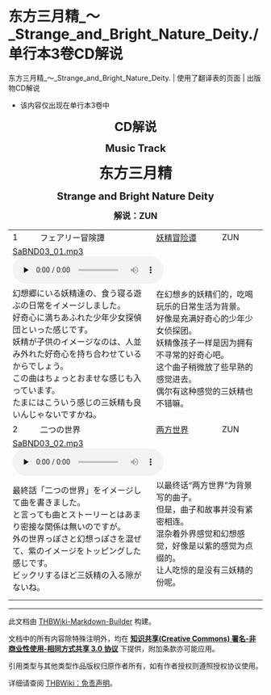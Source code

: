 # 东方三月精_～_Strange_and_Bright_Nature_Deity./单行本3卷CD解说

<!-- source html: G:\repos\THBWiki-Markdown-Builder\THBWikiMarkdown\Temp\main\9\96\ns0%3A%E4%B8%9C%E6%96%B9%E4%B8%89%E6%9C%88%E7%B2%BE_%EF%BD%9E_Strange_and_Bright_Nature_Deity%2E%2F%E5%8D%95%E8%A1%8C%E6%9C%AC3%E5%8D%B7CD%E8%A7%A3%E8%AF%B4.html -->

东方三月精_～_Strange_and_Bright_Nature_Deity. | 使用了翻译表的页面 | 出版物CD解说

- 该内容仅出现在单行本3卷中

<center>
  
 **<big><big><big>CD解说</big></big></big>** 
  
  
  

 **<big><big>Music Track</big></big>** 
  
  
 **<big><big><big><big>东方三月精</big></big></big></big>** 
  
  
 **<big><big>Strange and Bright Nature Deity</big></big>** 
  
  
 **<big>解说：ZUN</big>** 
  

</center>
  
  

  


<table><tbody><tr class="tt-header" id="=-1" data-pos="&#91;&quot;=&quot;,1&#93;"><td id="1" class="tt-category" lang="zh"><div class="poem">1</div></td><td class="tt-titleja" lang="ja"><div class="poem">フェアリー冒険譚</div></td><td id="三月精S音乐名13-1" class="tt-titlezh" lang="zh"><div class="poem"><a href="./妖精冒险谭.md" title="妖精冒险谭">妖精冒险谭</a></div></td><td class="tt-composer" lang="zh"><div class="poem">ZUN</div></td></tr><tr class="tt-audio" id="=-2" data-pos="&#91;&quot;=&quot;,2&#93;"><td colspan="4" class="tt-mp3" lang="zh"><div class="poem"><a href="./文件-SaBND03_01.mp3.md" title="文件:SaBND03 01.mp3">SaBND03_01.mp3</a><br><audio src="https://upload.thwiki.cc/e/e1/SaBND03_01.mp3" loop="" controls="" preload="none"></audio></div></td></tr><tr class="tt-comment" id="=-3" data-pos="&#91;&quot;=&quot;,3&#93;"><td colspan="2" class="tt-ja" lang="ja"><div class="poem">幻想郷にいる妖精達の、食う寝る遊ぶの日常をイメージしました。<br>好奇心に満ちあふれた少年少女探偵団といった感じです。<br>妖精が子供のイメージなのは、人並み外れた好奇心を持ち合わせているからでしょう。<br>この曲はちょっとおませな感じも入っています。<br>たまにはこういう感じの三妖精も良いんじゃないですかね。</div></td><td colspan="2" class="tt-zh" lang="zh"><div class="poem">在幻想乡的妖精们的，吃喝玩乐的日常生活为背景。<br>好像是充满好奇心的少年少女侦探团。<br>妖精像孩子一样是因为拥有不寻常的好奇心吧。<br>这个曲子稍微放了些早熟的感觉进去。<br>偶尔有这种感觉的三妖精也不错嘛。<br><br></div></td></tr><tr class="tt-header" id="=-4" data-pos="&#91;&quot;=&quot;,4&#93;"><td id="2" class="tt-category" lang="zh"><div class="poem">2</div></td><td class="tt-titleja" lang="ja"><div class="poem">二つの世界</div></td><td id="三月精S音乐名13-2" class="tt-titlezh" lang="zh"><div class="poem"><a href="./两方世界.md" title="两方世界">两方世界</a></div></td><td class="tt-composer" lang="zh"><div class="poem">ZUN</div></td></tr><tr class="tt-audio" id="=-5" data-pos="&#91;&quot;=&quot;,5&#93;"><td colspan="4" class="tt-mp3" lang="zh"><div class="poem"><a href="./文件-SaBND03_02.mp3.md" title="文件:SaBND03 02.mp3">SaBND03_02.mp3</a><br><audio src="https://upload.thwiki.cc/b/b1/SaBND03_02.mp3" loop="" controls="" preload="none"></audio></div></td></tr><tr class="tt-comment" id="=-6" data-pos="&#91;&quot;=&quot;,6&#93;"><td colspan="2" class="tt-ja" lang="ja"><div class="poem">最終話「二つの世界」をイメージして曲を書きました。<br>と言っても曲とストーリーとはあまり密接な関係は無いのですが。<br>外の世界っぽさと幻想っぽさを混ぜて、紫のイメージをトッピングした感じです。<br>ビックリするほど三妖精の入る隙がないね。</div></td><td colspan="2" class="tt-zh" lang="zh"><div class="poem">以最终话“两方世界”为背景写的曲子。<br>但是，曲子和故事并没有紧密相连。<br>混杂着外界感觉和幻想感觉，好像是以紫的感觉为点缀的。<br>让人吃惊的是没有三妖精的份呢。<br><br></div></td></tr></tbody></table>







---

此文档由 [THBWiki-Markdown-Builder](https://github.com/Delsin-Yu/THBWiki-Markdown-Builder) 构建。

文档中的所有内容除特殊注明外，均在 [**知识共享(Creative Commons) 署名-非商业性使用-相同方式共享 3.0 协议**](https://creativecommons.org/licenses/by-sa/3.0/deed.zh-hans) 下提供，附加条款亦可能应用。

引用类型与其他类型作品版权归原作者所有，如有作者授权则遵照授权协议使用。

详细请查阅 [THBWiki：免责声明](https://thbwiki.cc/THBWiki:%E5%85%8D%E8%B4%A3%E5%A3%B0%E6%98%8E)。

